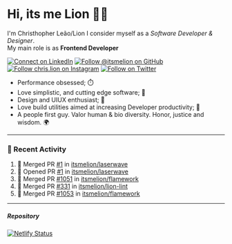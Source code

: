 # Hi, its me Lion 👋🦁

I'm Christhopher Leão/Lion
I consider myself as a _Software Developer & Designer_.<br/>My main role is as <b>Frontend Developer</b>
<br />

[![Connect on LinkedIn](https://img.shields.io/badge/--linkedin?label=LinkedIn&logo=LinkedIn&style=social)](https://www.linkedin.com/in/chrislion)
[![Follow @itsmelion on GitHub](https://img.shields.io/github/followers/itsmelion?label=follow%20%40itsmeLion&style=social)](https://github.com/itsmelion)
[![Follow chris.lion on Instagram](https://img.shields.io/badge/--instagram?label=@chris.lion&logo=Instagram&style=social)](https://instagram.com/chris.lion)
[![Follow on Twitter](https://img.shields.io/badge/--twitter?label=@ChrisLion_me&logo=Twitter&style=social)](https://twitter.com/chrislion_me)

- Performance obsessed; ⏱️
- Love simplistic, and cutting edge software; 📆
- Design and UIUX enthusiast; 🎨
- Love build utilities aimed at increasing Developer productivity; 🧰
- A people first guy. Valor human & bio diversity. Honor, justice and wisdom. 🌍

---
### 📰 Recent Activity

<!--START_SECTION:activity-->
1. 🎉 Merged PR [#1](https://github.com/itsmelion/laserwave/pull/1) in [itsmelion/laserwave](https://github.com/itsmelion/laserwave)
2. 💪 Opened PR [#1](https://github.com/itsmelion/laserwave/pull/1) in [itsmelion/laserwave](https://github.com/itsmelion/laserwave)
3. 🎉 Merged PR [#1051](https://github.com/itsmelion/flamework/pull/1051) in [itsmelion/flamework](https://github.com/itsmelion/flamework)
4. 🎉 Merged PR [#331](https://github.com/itsmelion/lion-lint/pull/331) in [itsmelion/lion-lint](https://github.com/itsmelion/lion-lint)
5. 🎉 Merged PR [#1053](https://github.com/itsmelion/flamework/pull/1053) in [itsmelion/flamework](https://github.com/itsmelion/flamework)
<!--END_SECTION:activity-->

___

##### Repository
[![Netlify Status](https://api.netlify.com/api/v1/badges/9e2e6136-1ab9-42fc-8d4e-188512d5d841/deploy-status)](https://app.netlify.com/sites/lion-portfolio/deploys)

